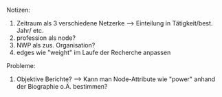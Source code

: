 Notizen: 

1. Zeitraum als 3 verschiedene Netzerke --> Einteilung in Tätigkeit/best. Jahr/ etc.
2. profession als node?					
3. NWP als zus. Organisation?					
4. edges wie "weight" im Laufe der Recherche anpassen					
					
Probleme:

1. Objektive Berichte? --> Kann man Node-Attribute wie "power" anhand der Biographie o.Ä. bestimmen?					
